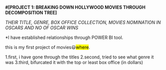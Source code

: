 **#[PROJECT 1: BREAKING DOWN HOLLYWOOD MOVIES THROUGH DECOMPOSITION TREE]**


*THEIR TITLE, GENRE, BOX OFFICE COLLECTION, MOVIES NOMINATION IN OSCARS AND NO OF OSCAR WINS*

*I have established relationships through POWER BI tool.


this is my first project of movies😃<mark>where</mark>. 

1.first, i have gone through the titles
2.second, tried to see what genre it was
3.third, bifurcated it with the top or least box office (in dollars)

